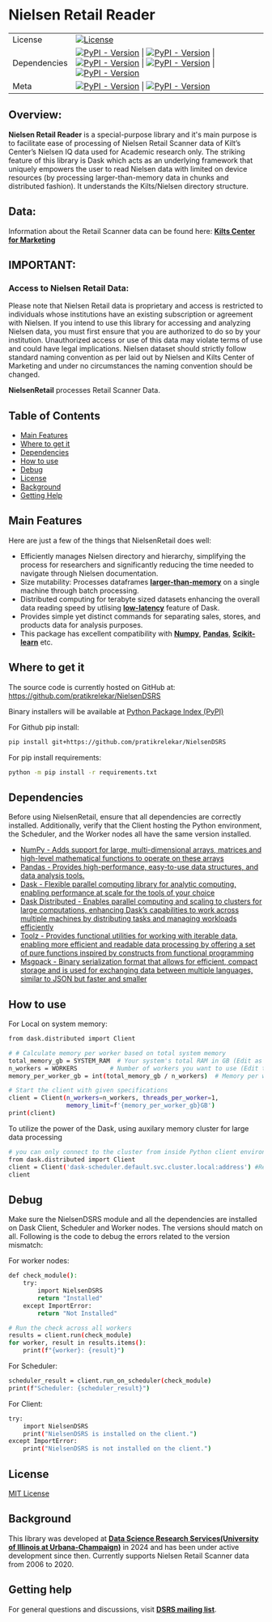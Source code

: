 # Nielsen Retail Reader


| | |
| --- | --- |
| License | [![License](https://img.shields.io/badge/LICENSE-blue)](https://github.com/pratikrelekar/NielsenDSRS/blob/main/LICENSE) |
| Dependencies | [![PyPI - Version](https://img.shields.io/pypi/v/pandas?logo=pandas&logoColor=blue&label=Pandas&color=blue)](https://pandas.pydata.org) \| [![PyPI - Version](https://img.shields.io/pypi/v/dask?logo=Dask&label=Dask&color=orange)](https://www.dask.org) \| [![PyPI - Version](https://img.shields.io/pypi/v/distributed?logo=dask&logoColor=yellow&label=Distributed&color=yellow)](https://distributed.dask.org) \| [![PyPI - Version](https://img.shields.io/pypi/v/numpy?logo=numpy&logoColor=green&label=Numpy&color=green)](https://numpy.org) \| [![PyPI - Version](https://img.shields.io/pypi/v/toolz?logo=toolz&logoColor=red&label=Toolz&color=red)](https://pypi.org/project/toolz/)
| Meta | [![PyPI - Version](https://img.shields.io/pypi/v/PyPI?logo=PyPI&logoColor=purple&label=PyPI&color=purple)](https://pypi.org) \| [![PyPI - Version](https://img.shields.io/pypi/v/zenodo?logo=zenodo&logoColor=white&label=Zenodo&color=navy)](https://zenodo.org)




## Overview:

**Nielsen Retail Reader** is a special-purpose library and it's main purpose is to facilitate ease of processing of Nielsen Retail Scanner data of Kilt’s Center’s Nielsen IQ data used for Academic research only. The striking feature of this library is Dask which acts as an underlying framework that uniquely empowers the user to read Nielsen data with limited on device resources (by processing larger-than-memory data in chunks and distributed fashion). It understands the Kilts/Nielsen directory structure.

## Data:
Information about the Retail Scanner data can be found here: [**Kilts Center for Marketing**](https://www.chicagobooth.edu/research/kilts/research-data/nielseniq)

## IMPORTANT:

### Access to Nielsen Retail Data:

Please note that Nielsen Retail data is proprietary and access is restricted to individuals whose institutions have an existing subscription or agreement with Nielsen. If you intend to use this library for accessing and analyzing Nielsen data, you must first ensure that you are authorized to do so by your institution. Unauthorized access or use of this data may violate terms of use and could have legal implications. Nielsen dataset should strictly follow standard naming convention as per laid out by Nielsen and Kilts Center of Marketing and under no circumstances the naming convention should be changed.

**NielsenRetail** processes Retail Scanner Data.

## Table of Contents

- [Main Features](#main-features)
- [Where to get it](#where-to-get-it)
- [Dependencies](#dependencies)
- [How to use](#how-to-use)
- [Debug](#debug)
- [License](#license)
- [Background](#background)
- [Getting Help](#getting-help)

## Main Features
Here are just a few of the things that NielsenRetail does well:
  - Efficiently manages Nielsen directory and hierarchy, simplifying the process for researchers and significantly reducing the time needed to navigate through Nielsen documentation.
  - Size mutability: Processes dataframes [**larger-than-memory**](https://examples.dask.org/dataframe.html) on a single machine through batch processing.
  - Distributed computing for terabyte sized datasets enhancing the overall data reading speed by utlising [**low-latency**](https://distributed.dask.org/en/stable/) feature of Dask.
  - Provides simple yet distinct commands for separating sales, stores, and products data for analysis purposes.
  - This package has excellent compatibility with [**Numpy**](https://numpy.org), [**Pandas**](https://pandas.pydata.org), [**Scikit-learn**](https://scikit-learn.org/stable/) etc.


## Where to get it
The source code is currently hosted on GitHub at:
https://github.com/pratikrelekar/NielsenDSRS

Binary installers will be available at [Python Package Index (PyPI)](https://pypi.org/)

For Github pip install:
```sh
pip install git+https://github.com/pratikrelekar/NielsenDSRS
```

For pip install requirements:
```sh
python -m pip install -r requirements.txt
```


## Dependencies

Before using NielsenRetail, ensure that all dependencies are correctly installed. Additionally, verify that the Client hosting the Python environment, the Scheduler, and the Worker nodes all have the same version installed.

- [NumPy - Adds support for large, multi-dimensional arrays, matrices and high-level mathematical functions to operate on these arrays](https://pypi.org/project/numpy/1.26.3/)
- [Pandas - Provides high-performance, easy-to-use data structures, and data analysis tools.](https://pypi.org/project/pandas/2.2.0/)
- [Dask - Flexible parallel computing library for analytic computing, enabling performance at scale for the tools of your choice](https://pypi.org/project/dask/2024.1.1/)
- [Dask Distributed - Enables parallel computing and scaling to clusters for large computations, enhancing Dask’s capabilities to work across multiple machines by distributing tasks and managing workloads efficiently](https://pypi.org/project/distributed/2024.1.1/)
- [Toolz - Provides functional utilities for working with iterable data, enabling more efficient and readable data processing by offering a set of pure functions inspired by constructs from functional programming](https://pypi.org/project/toolz/0.12.0/)
- [Msgpack - Binary serialization format that allows for efficient, compact storage and is used for exchanging data between multiple languages, similar to JSON but faster and smaller](https://pypi.org/project/msgpack/1.0.7/)



## How to use

For Local on system memory:

```sh
from dask.distributed import Client

# # Calculate memory per worker based on total system memory
total_memory_gb = SYSTEM_RAM  # Your system's total RAM in GB (Edit as per system memory)
n_workers = WORKERS         # Number of workers you want to use (Edit the total workers you want)
memory_per_worker_gb = int(total_memory_gb / n_workers)  # Memory per worker in GB

# Start the client with given specifications
client = Client(n_workers=n_workers, threads_per_worker=1, 
                memory_limit=f'{memory_per_worker_gb}GB')
print(client)
```


To utilize the power of the Dask, using auxilary memory cluster for large data processing
```sh
# you can only connect to the cluster from inside Python client environment
from dask.distributed import Client
client = Client('dask-scheduler.default.svc.cluster.local:address') #Replace the address with your actual address of the memory cluster
client
```


## Debug

Make sure the NielsenDSRS module and all the dependencies are installed on Dask Client, Scheduler and Worker nodes. The versions should match on all. Following is the code to debug the errors related to the version mismatch:

For worker nodes:
```sh
def check_module():
    try:
        import NielsenDSRS
        return "Installed"
    except ImportError:
        return "Not Installed"

# Run the check across all workers
results = client.run(check_module)
for worker, result in results.items():
    print(f"{worker}: {result}")
```

For Scheduler:
```sh
scheduler_result = client.run_on_scheduler(check_module)
print(f"Scheduler: {scheduler_result}")
```

For Client:
```sh
try:
    import NielsenDSRS
    print("NielsenDSRS is installed on the client.")
except ImportError:
    print("NielsenDSRS is not installed on the client.")
```




## License

[MIT License](https://github.com/pratikrelekar/NielsenDSRS/blob/main/LICENSE)


## Background

This library was developed at [**Data Science Research Services(University of Illinois at Urbana-Champaign)**](https://dsrs.illinois.edu) in 2024 and has been under active development since then. Currently supports Nielsen Retail Scanner data from 2006 to 2020.


## Getting help

For general questions and discussions, visit [**DSRS mailing list**](https://dsrs.illinois.edu/about/faq).


